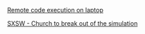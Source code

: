[Remote code execution on laptop](https://www.youtube.com/watch?v=2dijE1JXyEA)

[SXSW - Church to break out of the simulation](https://youtu.be/ESXOAJRdcwQ)
